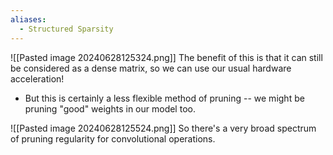 ```yaml
---
aliases:
  - Structured Sparsity
---
```

![[Pasted image 20240628125324.png]]
The benefit of this is that it can still be considered as a dense matrix, so we can use our usual hardware acceleration!
- But this is certainly a less flexible method of pruning -- we might be pruning "good" weights in our model too. 

![[Pasted image 20240628125524.png]]
So there's a very broad spectrum of pruning regularity for convolutional operations.